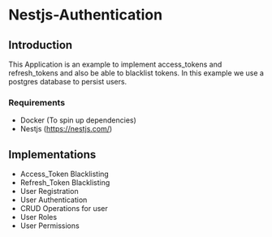 # Nestjs-Authentication

## Introduction
This Application is an example to implement access_tokens and refresh_tokens
and also be able to blacklist tokens.
In this example we use a postgres database to persist users.

### Requirements
- Docker (To spin up dependencies)
- Nestjs (https://nestjs.com/)

## Implementations
- Access_Token Blacklisting
- Refresh_Token Blacklisting
- User Registration
- User Authentication
- CRUD Operations for user
- User Roles
- User Permissions